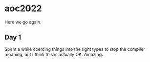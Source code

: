 # aoc2022

Here we go again.

## Day 1
Spent a while coercing things into the right types to stop the compiler moaning, but I think this is actually OK. Amazing.